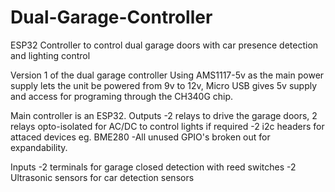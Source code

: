 # Dual-Garage-Controller
ESP32 Controller to control dual garage doors with car presence detection and lighting control

Version 1 of the dual garage controller 
Using AMS1117-5v as the main power supply lets the unit be powered from 9v to 12v, Micro USB gives 5v supply and access for programing through the CH340G chip.

Main controller is an ESP32.
Outputs -2 relays to drive the garage doors, 2 relays opto-isolated for AC/DC to control lights if required
        -2 i2c headers for attaced devices eg. BME280
        -All unused GPIO's broken out for expandability.

Inputs  -2 terminals for garage closed detection with reed switches 
        -2 Ultrasonic sensors for car detection sensors
